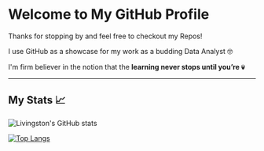 # **Welcome to My GitHub Profile**

Thanks for stopping by and feel free to checkout my Repos!

I use GitHub as a showcase for my work as a  budding Data Analyst 🤓

I'm firm believer in the notion that the **learning never stops until you’re 💀**

---

## My Stats 📈

![Livingston's GitHub stats](https://github-readme-stats.vercel.app/api?username=squidwardsama&show_icons=true&theme=dracula)

[![Top Langs](https://github-readme-stats.vercel.app/api/top-langs/?username=squidwardsama&layout=compact&theme=dracula&)](https://github.com/squidwardsama)
